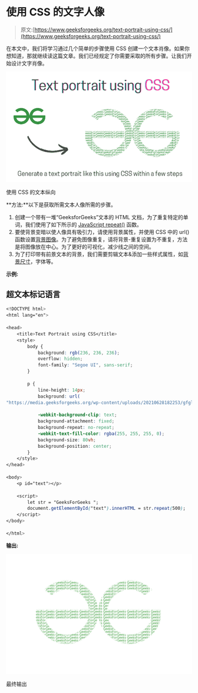 # 使用 CSS 的文字人像

> 原文:[https://www.geeksforgeeks.org/text-portrait-using-css/](https://www.geeksforgeeks.org/text-portrait-using-css/)

在本文中，我们将学习通过几个简单的步骤使用 CSS 创建一个文本肖像。如果你想知道，那就继续读这篇文章。我们已经规定了你需要采取的所有步骤。让我们开始设计文字肖像。

![](img/d0ade8264e9750b9302e8c3184700176.png)

使用 CSS 的文本纵向

**方法:**以下是获取所需文本人像所需的步骤。

1.  创建一个带有一堆“GeeksforGeeks”文本的 HTML 文档，为了重复特定的单词，我们使用了如下所示的 [JavaScript repeat()](https://www.geeksforgeeks.org/javascript-string-repeat/) 函数。
2.  要使背景变暗以使人像具有吸引力，请使用背景属性，并使用 CSS 中的 url()函数设置[背景图像](https://www.geeksforgeeks.org/css-background-image-property/)。为了避免图像重复，请将背景-重复设置为不重复，方法是将图像放在中心。为了更好的可视化，减少线之间的空间。
3.  为了打印带有前景文本的背景，我们需要剪辑文本&添加一些样式属性，如[背景尺寸](https://www.geeksforgeeks.org/css-background-size-property/)，字体等。

**示例:**

## 超文本标记语言

```css
<!DOCTYPE html>
<html lang="en">

<head>
    <title>Text Portrait using CSS</title>
    <style>
        body {
            background: rgb(236, 236, 236);
            overflow: hidden;
            font-family: "Segoe UI", sans-serif;
        }

        p {
            line-height: 14px;
            background: url(
"https://media.geeksforgeeks.org/wp-content/uploads/20210628182253/gfglogo.png");

            -webkit-background-clip: text;
            background-attachment: fixed;
            background-repeat: no-repeat;
            -webkit-text-fill-color: rgba(255, 255, 255, 0);
            background-size: 80vh;
            background-position: center;
        }
    </style>
</head>

<body>
    <p id="text"></p>

    <script>
        let str = "GeeksForGeeks ";
        document.getElementById("text").innerHTML = str.repeat(500);
    </script>
</body>

</html>
```

**输出:**

![](img/82261a0825cd40618a92654bb29f9d59.png)

最终输出
